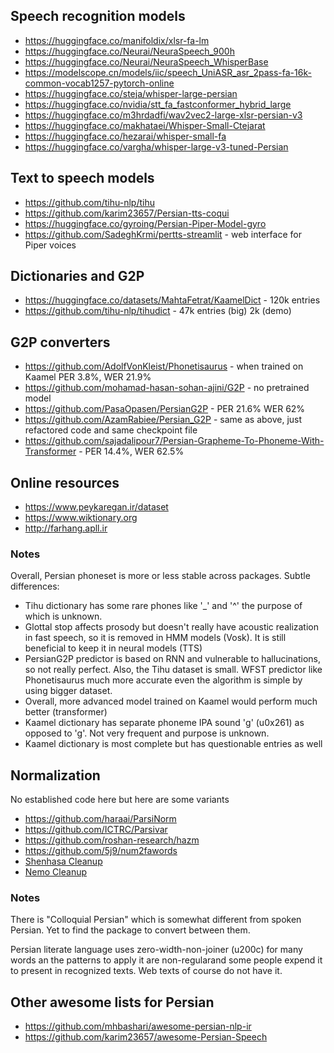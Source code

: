 ## Speech recognition models

  * <https://huggingface.co/manifoldix/xlsr-fa-lm>
  * <https://huggingface.co/Neurai/NeuraSpeech_900h>
  * <https://huggingface.co/Neurai/NeuraSpeech_WhisperBase>
  * <https://modelscope.cn/models/iic/speech_UniASR_asr_2pass-fa-16k-common-vocab1257-pytorch-online>
  * <https://huggingface.co/steja/whisper-large-persian>
  * <https://huggingface.co/nvidia/stt_fa_fastconformer_hybrid_large>
  * <https://huggingface.co/m3hrdadfi/wav2vec2-large-xlsr-persian-v3>
  * <https://huggingface.co/makhataei/Whisper-Small-Ctejarat>
  * <https://huggingface.co/hezarai/whisper-small-fa>
  * <https://huggingface.co/vargha/whisper-large-v3-tuned-Persian>

## Text to speech models

  * <https://github.com/tihu-nlp/tihu>
  * <https://github.com/karim23657/Persian-tts-coqui>
  * <https://huggingface.co/gyroing/Persian-Piper-Model-gyro>
  * <https://github.com/SadeghKrmi/pertts-streamlit> - web interface for Piper voices

## Dictionaries and G2P

  * <https://huggingface.co/datasets/MahtaFetrat/KaamelDict> - 120k entries
  * <https://github.com/tihu-nlp/tihudict> - 47k entries (big) 2k (demo)

  ## G2P converters

  * <https://github.com/AdolfVonKleist/Phonetisaurus>  - when trained on Kaamel PER 3.8%, WER 21.9%
  * <https://github.com/mohamad-hasan-sohan-ajini/G2P> - no pretrained model
  * <https://github.com/PasaOpasen/PersianG2P> - PER 21.6% WER 62%
  * <https://github.com/AzamRabiee/Persian_G2P> - same as above, just refactored code and same checkpoint file
  * <https://github.com/sajadalipour7/Persian-Grapheme-To-Phoneme-With-Transformer> - PER 14.4%, WER 62.5%

  ## Online resources

  * <https://www.peykaregan.ir/dataset>
  * <https://www.wiktionary.org>
  * <http://farhang.apll.ir>

  ### Notes

  Overall, Persian phoneset is more or less stable across packages. Subtle differences:
  
  * Tihu dictionary has some rare phones like '_' and '^' the purpose of which is unknown.
  * Glottal stop affects prosody but doesn't really have acoustic realization in fast speech, so it is removed in HMM models (Vosk). It is still beneficial to keep it in neural models (TTS)
  * PersianG2P predictor is based on RNN and vulnerable to hallucinations, so not really perfect. Also, the Tihu dataset is small. WFST predictor like Phonetisaurus much more accurate even the algorithm is simple by using bigger dataset.
  * Overall, more advanced model trained on Kaamel would perform much better (transformer)
  * Kaamel dictionary has separate phoneme IPA sound 'ɡ' (u0x261) as opposed to 'g'. Not very frequent and purpose is unknown.
  * Kaamel dictionary is most complete but has questionable entries as well

## Normalization

No established code here but here are some variants

  * <https://github.com/haraai/ParsiNorm>
  * <https://github.com/ICTRC/Parsivar>
  * <https://github.com/roshan-research/hazm>
  * <https://github.com/5j9/num2fawords>
  * [Shenhasa Cleanup](https://github.com/shenasa-ai/speech2text/blob/master/language_model/clean_text.py)
  * [Nemo Cleanup](https://huggingface.co/nvidia/stt_fa_fastconformer_hybrid_large)

  ### Notes

  There is "Colloquial Persian" which is somewhat different from spoken Persian. Yet to find the package to convert between them.

  Persian literate language uses zero-width-non-joiner (u200c) for many words an the patterns to apply it are non-regularand some people expend it to present in recognized texts. Web texts of course do not have it.

## Other awesome lists for Persian

  * <https://github.com/mhbashari/awesome-persian-nlp-ir>
  * <https://github.com/karim23657/awesome-Persian-Speech>
